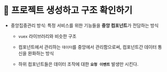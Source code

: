 # 🐫 프로젝트 생성하고 구조 확인하기

* 중앙집중관리 방식: 특정 서비스를 위한 기능들을 **중앙 컴포넌트**가 전담하는 방식

  * ``vuex`` 라이브러리와 비슷한 구조

  * 컴포넌트에서 관리하는 ``데이터``를 중앙에서 관리함으로써, 컴포넌트간 데이터 통신을 완화하는 방식

  * 하위 컴포넌트들은 데이터 조작에 대한 **``요청 이벤트``** 발생만 시킨다.